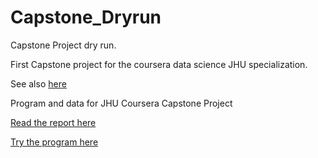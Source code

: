 Capstone_Dryrun
===============

Capstone Project dry run.

First Capstone project for the coursera data science JHU specialization.

See also [here](http://simplystatistics.org/2014/08/19/swiftkey-and-johns-hopkins-partner-for-data-science-specialization-capstone/ )

Program and data for JHU Coursera Capstone Project

[Read the report here](http://momobo.github.io/Capstone_Doc/)

[Try the program here](https://momobo-coursera.shinyapps.io/CapstoneApp/)





